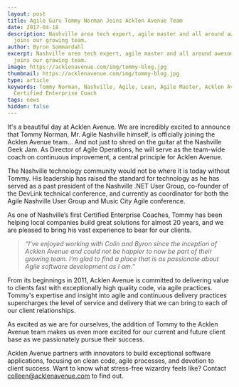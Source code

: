 ```yaml
---
layout: post
title: Agile Guru Tommy Norman Joins Acklen Avenue Team
date: 2017-04-18
description: Nashville area tech expert, agile master and all around awesome guy
  joins our growing team.
author: Byron Sommardahl
excerpt: Nashville area tech expert, agile master and all around awesome guy
  joins our growing team.
image: https://acklenavenue.com/img/tommy-blog.jpg
thumbnail: https://acklenavenue.com/img/tommy-blog.jpg
type: article
keywords: Tommy Norman, Nashville, Agile, Lean, Agile Master, Acklen Avenue,
  Certified Enterprise Coach
tags: news
hidden: false
---
```

It's a beautiful day at Acklen Avenue. We are incredibly excited to announce that Tommy Norman, Mr. Agile Nashville himself, is officially joining the Acklen Avenue team... And not just to shred on the guitar at the Nashville Geek Jam. As Director of Agile Operations, he will serve as the team-wide coach on continuous improvement, a central principle for Acklen Avenue.

The Nashville technology community would not be where it is today without Tommy. His leadership has raised the standard for technology as he has served as a past president of the Nashville .NET User Group, co-founder of the DevLink technical conference, and currently as coordinator for both the Agile Nashville User Group and Music City Agile conference.

As one of Nashville’s first Certified Enterprise Coaches, Tommy has been helping local companies build great solutions for almost 20 years, and we are pleased to bring his vast experience to bear for our clients.

<div class="shadow-wrapper">
		<blockquote class="hero box-shadow shadow-effect-2">
			<p>
				<em>“I’ve enjoyed working with Colin and Byron since the inception of Acklen Avenue and could not be happier to now be part of their growing team. I’m glad to find a place that is as passionate about Agile software development as I am.”</em>
			</p>
		</blockquote>
</div>
From its beginnings in 2011, Acklen Avenue is committed to delivering value to clients fast with exceptionally high quality code, via agile practices. Tommy's expertise and insight into agile and continuous delivery practices supercharges the level of service and delivery that we can bring to each of our client relationships.

As excited as we are for ourselves, the addition of Tommy to the Acklen Avenue team makes us even more excited for our current and future client base as we passionately pursue their success.

Acklen Avenue partners with innovators to build exceptional software applications, focusing on clean code, agile processes, and devotion to client success. Want to know what stress-free wizardry feels like? Contact [colleen@acklenavenue.com](mailto:colleen@acklenavenue.com;) to find out.